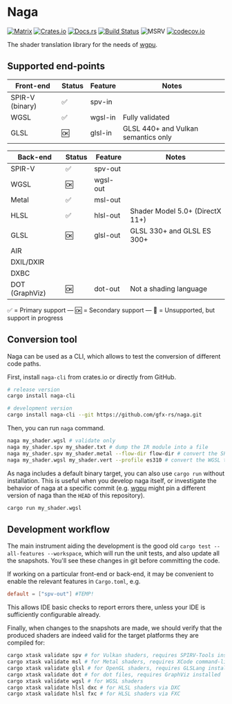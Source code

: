 # Naga

[![Matrix](https://img.shields.io/badge/Matrix-%23naga%3Amatrix.org-blueviolet.svg)](https://matrix.to/#/#naga:matrix.org)
[![Crates.io](https://img.shields.io/crates/v/naga.svg?label=naga)](https://crates.io/crates/naga)
[![Docs.rs](https://docs.rs/naga/badge.svg)](https://docs.rs/naga)
[![Build Status](https://github.com/gfx-rs/naga/workflows/pipeline/badge.svg)](https://github.com/gfx-rs/naga/actions)
![MSRV](https://img.shields.io/badge/rustc-1.65+-blue.svg)
[![codecov.io](https://codecov.io/gh/gfx-rs/naga/branch/master/graph/badge.svg?token=9VOKYO8BM2)](https://codecov.io/gh/gfx-rs/naga)

The shader translation library for the needs of [wgpu](https://github.com/gfx-rs/wgpu).

## Supported end-points

Front-end       |       Status       | Feature | Notes |
--------------- | ------------------ | ------- | ----- |
SPIR-V (binary) | :white_check_mark: | spv-in  |       |
WGSL            | :white_check_mark: | wgsl-in | Fully validated |
GLSL            | :ok:               | glsl-in | GLSL 440+ and Vulkan semantics only |

Back-end        |       Status       | Feature  | Notes |
--------------- | ------------------ | -------- | ----- |
SPIR-V          | :white_check_mark: | spv-out  |       |
WGSL            | :ok:               | wgsl-out |       |
Metal           | :white_check_mark: | msl-out  |       |
HLSL            | :white_check_mark: | hlsl-out | Shader Model 5.0+ (DirectX 11+) |
GLSL            | :ok:               | glsl-out | GLSL 330+ and GLSL ES 300+ |
AIR             |                    |          |       |
DXIL/DXIR       |                    |          |       |
DXBC            |                    |          |       |
DOT (GraphViz)  | :ok:               | dot-out  | Not a shading language |

:white_check_mark: = Primary support — :ok: = Secondary support — :construction: = Unsupported, but support in progress

## Conversion tool

Naga can be used as a CLI, which allows to test the conversion of different code paths.

First, install `naga-cli` from crates.io or directly from GitHub.

```bash
# release version
cargo install naga-cli

# development version
cargo install naga-cli --git https://github.com/gfx-rs/naga.git
```

Then, you can run `naga` command.

```bash
naga my_shader.wgsl # validate only
naga my_shader.spv my_shader.txt # dump the IR module into a file
naga my_shader.spv my_shader.metal --flow-dir flow-dir # convert the SPV to Metal, also dump the SPIR-V flow graph to `flow-dir`
naga my_shader.wgsl my_shader.vert --profile es310 # convert the WGSL to GLSL vertex stage under ES 3.20 profile
```

As naga includes a default binary target, you can also use `cargo run` without installation. This is useful when you develop naga itself, or investigate the behavior of naga at a specific commit (e.g. [wgpu](https://github.com/gfx-rs/wgpu) might pin a different version of naga than the `HEAD` of this repository).

```bash
cargo run my_shader.wgsl
```

## Development workflow

The main instrument aiding the development is the good old `cargo test --all-features --workspace`,
which will run the unit tests, and also update all the snapshots. You'll see these
changes in git before committing the code.

If working on a particular front-end or back-end, it may be convenient to
enable the relevant features in `Cargo.toml`, e.g.
```toml
default = ["spv-out"] #TEMP!
```
This allows IDE basic checks to report errors there, unless your IDE is sufficiently configurable already.

Finally, when changes to the snapshots are made, we should verify that the produced shaders
are indeed valid for the target platforms they are compiled for:
```bash
cargo xtask validate spv # for Vulkan shaders, requires SPIRV-Tools installed
cargo xtask validate msl # for Metal shaders, requires XCode command-line tools installed
cargo xtask validate glsl # for OpenGL shaders, requires GLSLang installed
cargo xtask validate dot # for dot files, requires GraphViz installed
cargo xtask validate wgsl # for WGSL shaders
cargo xtask validate hlsl dxc # for HLSL shaders via DXC
cargo xtask validate hlsl fxc # for HLSL shaders via FXC
```
